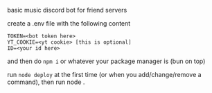 basic music discord bot for friend servers

create a .env file with the following content

```env
TOKEN=<bot token here>
YT_COOKIE=<yt cookie> [this is optional]
ID=<your id here>
```

and then do `npm i` or whatever your package manager is (bun on top)

run `node deploy` at the first time (or when you add/change/remove a command), then run node .
